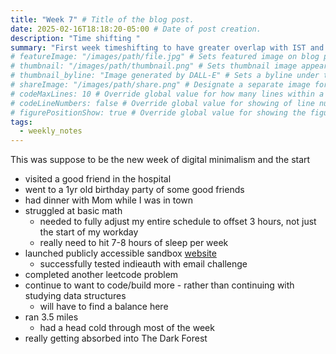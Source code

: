 ```yaml
---
title: "Week 7" # Title of the blog post.
date: 2025-02-16T18:18:20-05:00 # Date of post creation.
description: "Time shifting "
summary: "First week timeshifting to have greater overlap with IST and EU timezones"
# featureImage: "/images/path/file.jpg" # Sets featured image on blog post.
# thumbnail: "/images/path/thumbnail.png" # Sets thumbnail image appearing inside card on homepage.
# thumbnail_byline: "Image generated by DALL-E" # Sets a byline under the thumbnail image
# shareImage: "/images/path/share.png" # Designate a separate image for social media sharing.
# codeMaxLines: 10 # Override global value for how many lines within a code block before auto-collapsing.
# codeLineNumbers: false # Override global value for showing of line numbers within code block.
# figurePositionShow: true # Override global value for showing the figure label.
tags:
  - weekly_notes
---
```


This was suppose to be the new week of digital minimalism and the start 

- visited a good friend in the hospital
- went to a 1yr old birthday party of some good friends
- had dinner with Mom while I was in town
- struggled at basic math
  - needed to fully adjust my entire schedule to offset 3 hours, not just the start of my workday
  - really need to hit 7-8 hours of sleep per week
- launched publicly accessible sandbox [website](https://orangeotter.io/)
  - successfully tested indieauth with email challenge
- completed another leetcode problem
- continue to want to code/build more - rather than continuing with studying data structures
  - will have to find a balance here 
- ran 3.5 miles
  - had a head cold through most of the week
- really getting absorbed into The Dark Forest

